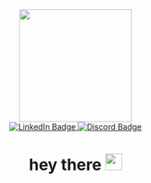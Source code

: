 

<div id="header" align="center">
  <img src="https://media.giphy.com/media/SWoSkN6DxTszqIKEqv/giphy.gif" width="200"/>
  
  <div id="badges">
    <a href="https://www.linkedin.com/in/will-garman/">
      <img src="https://img.shields.io/badge/LinkedIn-blue?style=for-the-badge&logo=linkedin&logoColor=white" alt="LinkedIn Badge"/>
    </a>
    <a href="">
      <img src="https://img.shields.io/badge/Discord-grey?style=for-the-badge&logo=discord&logoColor=white" alt="Discord Badge"/>
    </a>
  </div>
<div>
   
<img src="https://komarev.com/ghpvc/?username=WillGarman&style=flat-square&color=blue" alt=""/>

<h1>
  hey there
  <img src="https://media.giphy.com/media/hvRJCLFzcasrR4ia7z/giphy.gif" width="30px"/>
</h1>
   
